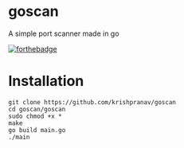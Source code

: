# goscan
A simple port scanner made in go

[![forthebadge](https://forthebadge.com/images/badges/made-with-go.svg)](https://forthebadge.com)

# Installation
```
git clone https://github.com/krishpranav/goscan
cd goscan/goscan
sudo chmod +x *
make 
go build main.go
./main
```
